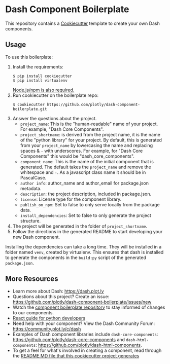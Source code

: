 # Dash Component Boilerplate

This repository contains a [Cookiecutter](https://github.com/audreyr/cookiecutter) template to create your own Dash components.

## Usage

To use this boilerplate:

1. Install the requirements:
    ```
    $ pip install cookiecutter
    $ pip install virtualenv
    ```
   [Node.js/npm is also required.](https://nodejs.org/en/)
2. Run cookiecutter on the boilerplate repo:
    ```
    $ cookiecutter https://github.com/plotly/dash-component-boilerplate.git
    ```
3. Answer the questions about the project.
    - `project_name`: This is the "human-readable" name of your project. For example, "Dash Core Components". 
    - `project_shortname`: is derived from the project name, it is the name of the "python library" for your project. By default, this is generated from your `project_name` by lowercasing the name and replacing spaces & `-` with underscores. For example, for "Dash Core Components" this would be "dash_core_components".
    - `component_name`: This is the name of the initial component that is generated. The default takes the `project_name` and remove the whitespace and `-`. As a javascript class name it should be in PascalCase.
    - `author info`: author_name and author_email for package.json metadata.
    - `description`: the project description, included in package.json.
    - `license`: License type for the component library.
    - `publish_on_npm`: Set to false to only serve locally from the package data.
    - `install_dependencies`: Set to false to only generate the project structure.
4. The project will be generated in the folder of `project_shortname`.
5. Follow the directions in the generated README to start developing your new Dash component.

Installing the dependencies can take a long time. They will be installed in a
folder named `venv`, created by virtualenv. This ensures that dash is installed
to generate the components in the `build:py` script of the generated 
`package.json`.


## More Resources

- Learn more about Dash: https://dash.plot.ly
- Questions about this project? Create an issue: https://github.com/plotly/dash-component-boilerplate/issues/new
- Watch the [component boilerplate repository](https://github.com/plotly/dash-component-boilerplate) to stay informed of changes to our components.
- [React guide for python developers](https://dash.plot.ly/react-for-python-developers)
- Need help with your component? View the Dash Community Forum: https://community.plot.ly/c/dash
- Examples of Dash component libraries include `dash-core-components`: https://github.com/plotly/dash-core-components and `dash-html-components`: https://github.com/plotly/dash-html-components.
- To get a feel for what's involved in creating a component, read through the [README.MD file that this cookiecutter project generates](%7B%7Bcookiecutter.project_shortname%7D%7D/README.md)
